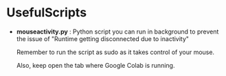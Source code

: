 # UsefulScripts

- **mouseactivity.py** : Python script you can run in background to prevent the issue of "Runtime getting disconnected due to inactivity"

  Remember to run the script as sudo as it takes control of your mouse.

  Also, keep open the tab where Google Colab is running.